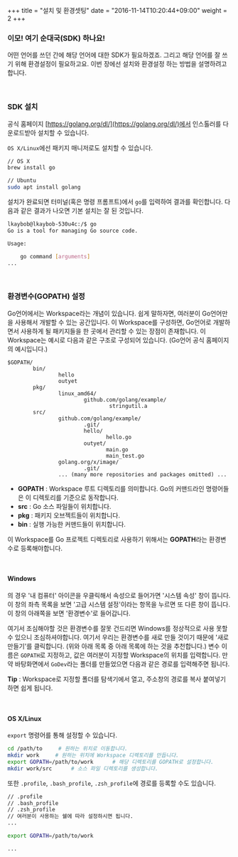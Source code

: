 +++
title = "설치 및 환경셋팅"
date = "2016-11-14T10:20:44+09:00"
weight = 2
+++

### 이모! 여기 순대국(SDK) 하나요!

어떤 언어를 쓰던 간에 해당 언어에 대한 SDK가 필요하겠죠. 그리고 해당 언어를 잘 쓰기 위해 환경설정이 필요하고요. 이번 장에선 설치와 환경설정 하는 방법을 설명하려고 합니다.

<br>

### SDK 설치

공식 홈페이지 [https://golang.org/dl/](https://golang.org/dl/)에서 인스톨러를 다운로드받아 설치할 수 있습니다.

`OS X/Linux`에선 패키지 매니저로도 설치할 수 있습니다.

```bash
// OS X
brew install go

// Ubuntu
sudo apt install golang
```

설치가 완료되면 터미널(혹은 명령 프롬프트)에서 `go`를 입력하여 결과를 확인합니다. 다음과 같은 결과가 나오면 기본 설치는 잘 된 것입니다.

```bash
lkaybob@lkaybob-530u4c:/$ go
Go is a tool for managing Go source code.

Usage:

	go command [arguments]
...	
```

<br>

### 환경변수(GOPATH) 설정
Go언어에서는 Workspace라는 개념이 있습니다. 쉽게 말하자면, 여러분이 Go언어만을 사용해서 개발할 수 있는 공간입니다. 이 Workspace를 구성하면, Go언어로 개발하면서 사용하게 될 패키지들을 한 곳에서 관리할 수 있는 장점이 존재합니다. 이 Workspace는 예시로 다음과 같은 구조로 구성되어 있습니다. (Go언어 공식 홈페이지의 예시입니다.)
```
$GOPATH/
        bin/
                hello
                outyet                      
        pkg/
                linux_amd64/
                        github.com/golang/example/
                                stringutil.a
        src/
                github.com/golang/example/
                        .git/   
                        hello/
                	           hello.go 
                        outyet/
                	           main.go  
                	           main_test.go
                golang.org/x/image/
                        .git/   
                ... (many more repositories and packages omitted) ...
```
* **GOPATH** : Workspace 루트 디렉토리를 의미합니다. Go의 커맨드라인 명령어들은 이 디렉토리를 기준으로 동작합니다.
* **src** : Go 소스 파일들이 위치합니다.
* **pkg** : 패키지 오브젝트들이 위치합니다.
* **bin** : 실행 가능한 커맨드들이 위치합니다.

이 Workspace를 Go 프로젝트 디렉토리로 사용하기 위해서는 **GOPATH**라는 환경변수로 등록해야합니다.

<br>

#### Windows

의 경우 '내 컴퓨터' 아이콘을 우클릭해서 속성으로 들어가면 '시스템 속성' 창이 뜹니다. 이 창의 좌측 목록을 보면 '고급 시스템 설정'이라는 항목을 누르면 또 다른 창이 뜹니다. 이 창의 아래쪽을 보면 '환경변수'로 들어갑니다.

여기서 조심해야할 것은 환경변수를 잘못 건드리면 Windows를 정상적으로 사용 못할 수 있으니 조심하셔야합니다. 여기서 우리는 환경변수를 새로 만들 것이기 때문에 '새로 만들기'를 클릭합니다. (위와 아래 목록 중 아래 목록에 하는 것을 추천합니다.) 변수 이름은 `GOPATH`로 지정하고, 값은 여러분이 지정할 Workspace의 위치를 입력합니다. 만약 바탕화면에서 `GoDev`라는 폴더를 만들었으면 다음과 같은 경로를 입력해주면 됩니다.

**Tip** : Workspace로 지정할 폴더를 탐색기에서 열고, 주소창의 경로를 복사 붙여넣기하면 쉽게 됩니다.

<br>

#### OS X/Linux

`export` 명령어를 통해 설정할 수 있습니다.

```bash
cd /path/to     # 원하는 위치로 이동합니다.
mkdir work     # 원하는 위치에 Workspace 디렉토리를 만듭니다.
export GOPATH=/path/to/work      # 해당 디렉토리를 GOPATH로 설정합니다.
mkdir work/src      # 소스 파일 디렉토리를 생성합니다.
```

또한 `.profile`, `.bash_profile`, `.zsh_profile`에 경로를 등록할 수도 있습니다.

```bash
// .profile 
// .bash_profile
// .zsh_profile
// 여러분이 사용하는 쉘에 따라 설정하시면 됩니다.
...

export GOPATH=/path/to/work

...
```

